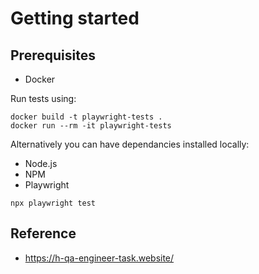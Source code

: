 # Getting started

## Prerequisites

- Docker
  
Run tests using:
```
docker build -t playwright-tests .
docker run --rm -it playwright-tests
```
Alternatively you can have dependancies installed locally:
- Node.js
- NPM
- Playwright
```
npx playwright test
```
## Reference
- https://h-qa-engineer-task.website/
